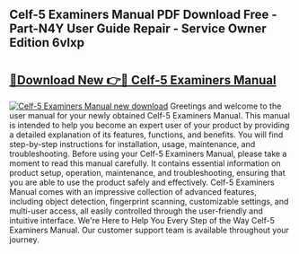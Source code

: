 ## Celf-5 Examiners Manual PDF Download Free - Part-N4Y User Guide Repair - Service Owner Edition 6vlxp

# <h2><a href="http://bc12905.oget.top/?id=Celf-5+Examiners+Manual">🔗Download New 👉🔴 Celf-5 Examiners Manual</a></h2>

[![Celf-5 Examiners Manual new download](https://i.imgur.com/5g1atiW.png)](http://bc12905.oget.top/?id=Celf-5+Examiners+Manual)
Greetings and welcome to the user manual for your newly obtained Celf-5 Examiners Manual. This manual is intended to help you become an expert user of your product by providing a detailed explanation of its features, functions, and benefits. You will find step-by-step instructions for installation, usage, maintenance, and troubleshooting. Before using your Celf-5 Examiners Manual, please take a moment to read this manual carefully. It contains essential information on product setup, operation, maintenance, and troubleshooting, ensuring that you are able to use the product safely and effectively. Celf-5 Examiners Manual comes with an impressive collection of advanced features, including object detection, fingerprint scanning, customizable settings, and multi-user access, all easily controlled through the user-friendly and intuitive interface. We're Here to Help You Every Step of the Way Celf-5 Examiners Manual. Our customer support team is available throughout your journey.

